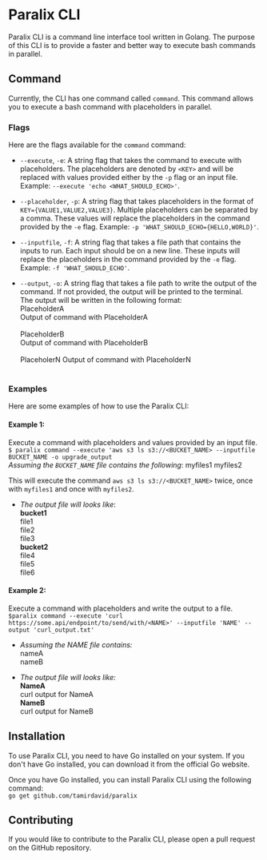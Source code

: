 # Paralix CLI

Paralix CLI is a command line interface tool written in Golang. The purpose of this CLI is to provide a faster and better way to execute bash commands in parallel. 

## Command

Currently, the CLI has one command called `command`. This command allows you to execute a bash command with placeholders in parallel. 

### Flags

Here are the flags available for the `command` command: 


- `--execute`, `-e`: A string flag that takes the command to execute with placeholders. The placeholders are denoted by `<KEY>` and will be replaced with values provided either by the `-p` flag or an input file.
<br>Example: `--execute 'echo <WHAT_SHOULD_ECHO>'`.

- `--placeholder`, `-p`: A string flag that takes placeholders in the format of `KEY={VALUE1,VALUE2,VALUE3}`. Multiple placeholders can be separated by a comma. These values will replace the placeholders in the command provided by the `-e` flag. Example: `-p 'WHAT_SHOULD_ECHO={HELLO,WORLD}'`.

- `--inputfile`, `-f`: A string flag that takes a file path that contains the inputs to run. Each input should be on a new line. These inputs will replace the placeholders in the command provided by the `-e` flag.<br> Example: `-f 'WHAT_SHOULD_ECHO'`.

- `--output`, `-o`: A string flag that takes a file path to write the output of the command. If not provided, the output will be printed to the terminal. <br>
The output will be written in the following format: <br>
PlaceholderA<br>
Output of command with PlaceholderA<br><br>
PlaceholderB<br>
Output of command with PlaceholderB<br><br>
PlaceholerN
Output of command with PlaceholderN<br><br>

### Examples

Here are some examples of how to use the Paralix CLI:


#### Example 1:

Execute a command with placeholders and values provided by an input file.<br>
`$ paralix command --execute 'aws s3 ls s3://<BUCKET_NAME> --inputfile BUCKET_NAME -o upgrade_output`
<br>_Assuming the `BUCKET_NAME` file contains the following_:
myfiles1
myfiles2

This will execute the command `aws s3 ls s3://<BUCKET_NAME>` twice, once with `myfiles1` and once with `myfiles2`. <br>
- _The output file will looks like_:<br>
**bucket1**<br>
file1<br>
file2<br>
file3<br>
**bucket2**<br>
file4<br>
file5<br>
file6<br>

#### Example 2:

Execute a command with placeholders and write the output to a file.<br>
`$paralix command --execute 'curl https://some.api/endpoint/to/send/with/<NAME>' --inputfile 'NAME' --output 'curl_output.txt'`<br>
- _Assuming the NAME file contains:_ <br>
nameA<br>
nameB<br>

- _The output file will looks like:_<br>
**NameA**<br>
curl output for NameA<br>
**NameB**<br>
curl output for NameB<br>



## Installation
To use Paralix CLI, you need to have Go installed on your system. If you don't have Go installed, you can download it from the official Go website.

Once you have Go installed, you can install Paralix CLI using the following command:<br>
`go get github.com/tamirdavid/paralix`


## Contributing
If you would like to contribute to the Paralix CLI, please open a pull request on the GitHub repository.